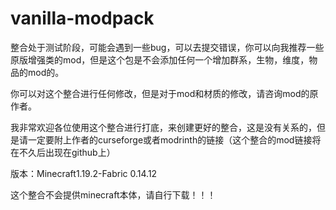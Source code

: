 # vanilla-modpack
整合处于测试阶段，可能会遇到一些bug，可以去提交错误，你可以向我推荐一些原版增强类的mod，但是这个包是不会添加任何一个增加群系，生物，维度，物品的mod的。

你可以对这个整合进行任何修改，但是对于mod和材质的修改，请咨询mod的原作者。

我非常欢迎各位使用这个整合进行打底，来创建更好的整合，这是没有关系的，但是请一定要附上作者的curseforge或者modrinth的链接（这个整合的mod链接将在不久后出现在github上）

版本：Minecraft1.19.2-Fabric 0.14.12

这个整合不会提供minecraft本体，请自行下载！！！
